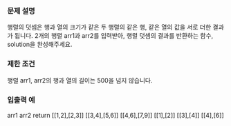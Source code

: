 ### 문제 설명

행렬의 덧셈은 행과 열의 크기가 같은 두 행렬의 같은 행, 같은 열의 값을 서로 더한 결과가 됩니다. 2개의 행렬 arr1과 arr2를 입력받아, 행렬 덧셈의 결과를 반환하는 함수, solution을 완성해주세요.

### 제한 조건

행렬 arr1, arr2의 행과 열의 길이는 500을 넘지 않습니다.

### 입출력 예

arr1 arr2 return
[[1,2],[2,3]] [[3,4],[5,6]] [[4,6],[7,9]]
[[1],[2]] [[3],[4]] [[4],[6]]
